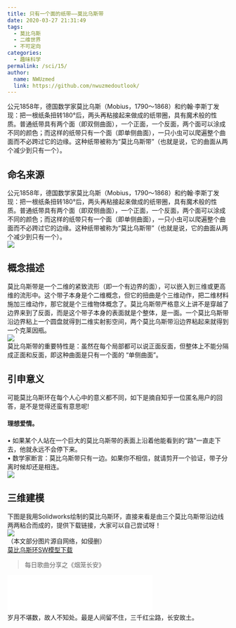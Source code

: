 ```yaml
---
title: 只有一个面的纸带——莫比乌斯带
date: 2020-03-27 21:31:49
tags: 
  - 莫比乌斯
  - 二维世界
  - 不可定向
categories: 
  - 趣味科学
permalink: /sci/15/
author: 
  name: NWUzmed
  link: https://github.com/nwuzmedoutlook/
---
```

公元1858年，德国数学家莫比乌斯（Mobius，1790～1868）和约翰·李斯丁发现：把一根纸条扭转180°后，两头再粘接起来做成的纸带圈，具有魔术般的性质。普通纸带具有两个面（即双侧曲面），一个正面，一个反面，两个面可以涂成不同的颜色；而这样的纸带只有一个面（即单侧曲面），一只小虫可以爬遍整个曲面而不必跨过它的边缘。这种纸带被称为“莫比乌斯带”（也就是说，它的曲面从两个减少到只有一个）。

<!-- more -->

<!-- > 关注公众号【钚止科技】，共享每日黑科技！
![](https://i.loli.net/2020/04/29/DNG8avwcgWlVTt6.png) -->
## 命名来源
公元1858年，德国数学家莫比乌斯（Mobius，1790～1868）和约翰·李斯丁发现：把一根纸条扭转180°后，两头再粘接起来做成的纸带圈，具有魔术般的性质。普通纸带具有两个面（即双侧曲面），一个正面，一个反面，两个面可以涂成不同的颜色；而这样的纸带只有一个面（即单侧曲面），一只小虫可以爬遍整个曲面而不必跨过它的边缘。这种纸带被称为“莫比乌斯带”（也就是说，它的曲面从两个减少到只有一个）。<br>
![](https://i.loli.net/2020/04/27/o8h2cKwvLDlMdgS.jpg)
## 概念描述
莫比乌斯带是一个二维的紧致流形（即一个有边界的面），可以嵌入到三维或更高维的流形中。这个带子本身是个二维概念，但它的扭曲是个三维动作，把二维材料施加三维动作，那它就是个三维物体概念了。莫比乌斯带严格意义上讲不是穿越了边界来到了反面，而是这个带子本身的表面就是个整体，是一面。一个莫比乌斯带沿边界粘上一个圆盘就得到二维实射影空间，两个莫比乌斯带沿边界粘起来就得到一个克莱因瓶。<br>
![](https://i.loli.net/2020/04/27/ZMfJN4FnYke59L8.gif)<br>
莫比乌斯带的重要特性是：虽然在每个局部都可以说正面反面，但整体上不能分隔成正面和反面，即这种曲面是只有一个面的 “单侧曲面”。
## 引申意义
可能莫比乌斯环在每个人心中的意义都不同，如下是摘自知乎一位匿名用户的回答，是不是觉得还蛮有意思呢!
#### 理想爱情。
• 如果某个人站在一个巨大的莫比乌斯带的表面上沿着他能看到的“路”一直走下去，他就永远不会停下来。<br>
• 数学家断言：莫比乌斯带只有一边。如果你不相信，就请剪开一个验证，带子分离时候却还是相连。<br>
![](https://i.loli.net/2020/04/27/wpyJs3RNUIkTbLG.jpg)
## 三维建模
下图是我用Solidworks绘制的莫比乌斯环，直接来看是由三个莫比乌斯带沿边线两两粘合而成的，提供下载链接，大家可以自己尝试呀！<br>
![](https://i.loli.net/2020/04/27/p4kxXjzE3RbusHD.png)<br>
（本文部分图片源自网络，如侵删）<br>
[莫比乌斯环SW模型下载](https://lanzous.com/ic0cxvi)
> 每日歌曲分享之《烟笼长安》<br>
<iframe frameborder="no" border="0" marginwidth="0" marginheight="0" width=330 height=86 src="//music.163.com/outchain/player?type=2&id=34880571&auto=1&height=66"></iframe><br>
岁月不堪数，故人不知处。最是人间留不住，三千红尘路，长安故土。

